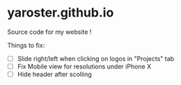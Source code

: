 # yaroster.github.io
Source code for my website !

Things to fix:
- [ ] Slide right/left when clicking on logos in "Projects" tab
- [ ] Fix Mobile view for resolutions under iPhone X
- [ ] Hide header after scolling
